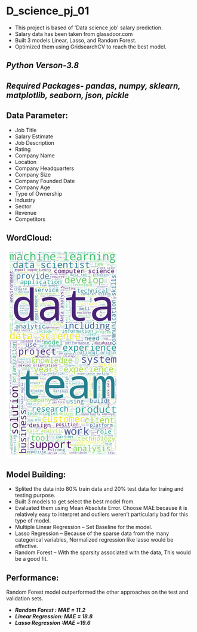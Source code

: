 # D_science_pj_01
-  This project is based of 'Data science job' salary prediction.
-  Salary data has been taken from glassdoor.com
-  Built 3 models Linear, Lasso, and Random Forest.
-  Optimized them using GridsearchCV to reach the best model.

##  ***Python Verson-3.8***
##  ***Required Packages- pandas, numpy, sklearn, matplotlib, seaborn, json, pickle***

## Data Parameter:

- Job Title
- Salary Estimate
- Job Description
- Rating
- Company Name
- Location
- Company Headquarters
- Company Size
- Company Founded Date
- Company Age
- Type of Ownership
- Industry
- Sector
- Revenue
- Competitors

## WordCloud:
![wordcloud](https://raw.githubusercontent.com/Istiaque-D-Omi/D_science_pj_01/main/wordcloud.png)

## Model Building:

- Splited the data into 80% train data and 20% test data for traing and testing purpose.
- Built 3 models to get select the best model from.
- Evaluated them using Mean Absolute Error. Choose MAE because it is relatively easy to interpret and outliers weren’t particularly bad for this type of model.
- Multiple Linear Regression – Set Baseline for the model.
- Lasso Regression – Because of the sparse data from the many categorical variables, Normalized regression like lasso would be effective.
- Random Forest – With the sparsity associated with the data, This would be a good fit.

## Performance:
Random Forest model outperformed the other approaches on the test and validation sets.

-  ***Random Forest : MAE = 11.2***
-  ***Linear Regression: MAE = 18.8***
-  ***Lasso Regression :MAE =19.6***

